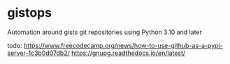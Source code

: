 # gistops
Automation around gists git repositories using Python 3.10 and later


todo: 
  https://www.freecodecamp.org/news/how-to-use-github-as-a-pypi-server-1c3b0d07db2/
  https://gnupg.readthedocs.io/en/latest/
